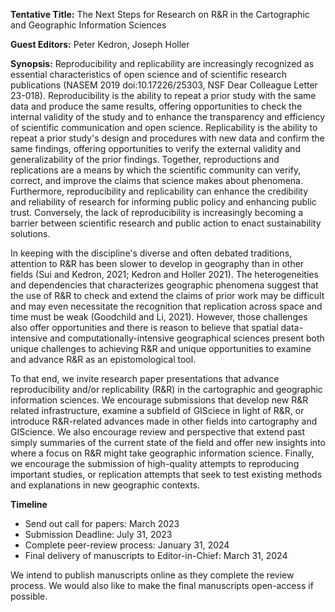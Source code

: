 **Tentative Title:** The Next Steps for Research on R&R in the Cartographic and Geographic Information Sciences 

**Guest Editors:** Peter Kedron, Joseph Holler

**Synopsis:** Reproducibility and replicability are increasingly recognized as essential characteristics of open science and of scientific research publications (NASEM 2019 doi:10.17226/25303, NSF Dear Colleague Letter 23-018). 
Reproducibility is the ability to repeat a prior study with the same data and produce the same results, offering opportunities to check the internal validity of the study and to enhance the transparency and efficiency of scientific communication and open science. 
Replicability is the ability to repeat a prior study's design and procedures with new data and confirm the same findings, offering opportunities to verify the external validity and generalizability of the prior findings. 
Together, reproductions and replications are a means by which the scientific community can verify, correct, and improve the claims that science makes about phenomena. 
Furthermore, reproducibility and replicability can enhance the credibility and reliability of research for informing public policy and enhancing public trust. 
Conversely, the lack of reproducibility is increasingly becoming a barrier between scientific research and public action to enact sustainability solutions.

In keeping with the discipline's diverse and often debated traditions, attention to R&R has been slower to develop in geography than in other fields (Sui and Kedron, 2021; Kedron and Holler 2021). 
The heterogeneities and dependencies that characterizes geographic phenomena suggest that the use of R&R to check and extend the claims of prior work may be difficult and may even necessitate the recognition that replication across space and time must be weak (Goodchild and Li, 2021). 
However, those challenges also offer opportunities and there is reason to believe that spatial data-intensive and computationally-intensive geographical sciences present both unique challenges to achieving R&R and unique opportunities to examine and advance R&R as an epistomological tool.

To that end, we invite research paper presentations that advance reproducibility and/or replicability (R&R) in the cartographic and geographic information sciences. 
We encourage submissions that develop new R&R related infrastructure, examine a subfield of GISciece in light of R&R, or introduce R&R-related advances made in other fields into cartography and GIScience. 
We also encourage review and perspective that extend past simply summaries of the current state of the field and offer new insights into where a focus on R&R might take geographic information science. 
Finally, we encourage the submission of high-quality attempts to reproducing important studies, or replication attempts that seek to test existing methods and explanations in new geographic contexts. 

**Timeline**
- Send out call for papers: March 2023
- Submission Deadline: July 31, 2023
- Complete peer-review process: January 31, 2024
- Final delivery of manuscripts to Editor-in-Chief: March 31, 2024

We intend to publish manuscripts online as they complete the review process. 
We would also like to make the final manuscripts open-access if possible.
